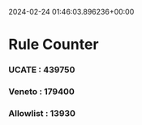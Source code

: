 2024-02-24 01:46:03.896236+00:00
# Rule Counter 
 ### UCATE : 439750

 ### Veneto : 179400

 ### Allowlist : 13930